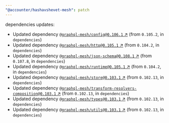 ```yaml
---
"@accounter/hashavshevet-mesh": patch
---
```

dependencies updates:
  - Updated dependency [`@graphql-mesh/config@0.106.1` ↗︎](https://www.npmjs.com/package/@graphql-mesh/config/v/0.106.1) (from `0.105.2`, in `dependencies`)
  - Updated dependency [`@graphql-mesh/http@0.105.1` ↗︎](https://www.npmjs.com/package/@graphql-mesh/http/v/0.105.1) (from `0.104.2`, in `dependencies`)
  - Updated dependency [`@graphql-mesh/json-schema@0.108.1` ↗︎](https://www.npmjs.com/package/@graphql-mesh/json-schema/v/0.108.1) (from `0.107.8`, in `dependencies`)
  - Updated dependency [`@graphql-mesh/runtime@0.105.1` ↗︎](https://www.npmjs.com/package/@graphql-mesh/runtime/v/0.105.1) (from `0.104.2`, in `dependencies`)
  - Updated dependency [`@graphql-mesh/store@0.103.1` ↗︎](https://www.npmjs.com/package/@graphql-mesh/store/v/0.103.1) (from `0.102.13`, in `dependencies`)
  - Updated dependency [`@graphql-mesh/transform-resolvers-composition@0.103.1` ↗︎](https://www.npmjs.com/package/@graphql-mesh/transform-resolvers-composition/v/0.103.1) (from `0.102.13`, in `dependencies`)
  - Updated dependency [`@graphql-mesh/types@0.103.1` ↗︎](https://www.npmjs.com/package/@graphql-mesh/types/v/0.103.1) (from `0.102.13`, in `dependencies`)
  - Updated dependency [`@graphql-mesh/utils@0.103.1` ↗︎](https://www.npmjs.com/package/@graphql-mesh/utils/v/0.103.1) (from `0.102.13`, in `dependencies`)
